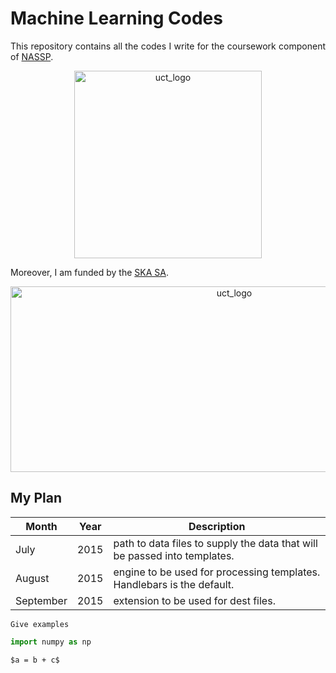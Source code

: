 <h1>Machine Learning Codes</h1>

<section>
	<p align="justify">This repository contains all the codes I write for the coursework component of <a href="http://www.star.ac.za/">NASSP</a>.</p>
</section>

<p align="center"><img src="Figures/uctlogo.gif" alt="uct_logo" width="300" height="300"></p>

<section>
	<p align="justify">Moreover, I am funded by the <a href="http://www.ska.ac.za/">SKA SA</a>.</p>
</section>

<p align="center"><img src="Figures/ska_sa.jpg" alt="uct_logo" width="700" height="297"></p>

## My Plan



| Month     |Year       | Description |
| ------    |------     | ----------- |
| July      | 2015      | path to data files to supply the data that will be passed into templates. |
| August    | 2015      | engine to be used for processing templates. Handlebars is the default. |
| September | 2015      | extension to be used for dest files. |

```
Give examples 
```

```python
import numpy as np
```

`$a = b + c$`


<!--
This is a comment

* * * *

## Link to File and Webpage

Link to another file in GitHub itself: [myFileName](Thesis/simple_ref.md)

Link to arXiv for example: [arXiv](http://arxiv.org/)

* * * *

## Font Format

_This creates italic text_

__Whereas this creates bold texts__

* * * *
-->






